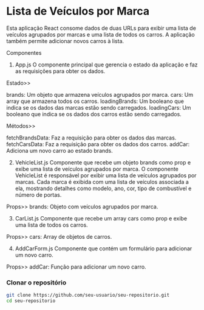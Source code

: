 # Lista de Veículos por Marca

Esta aplicação React consome dados de duas URLs para exibir uma lista de veículos agrupados por marcas e uma lista de todos os carros. A aplicação também permite adicionar novos carros à lista.

Componentes
1. App.js
O componente principal que gerencia o estado da aplicação e faz as requisições para obter os dados.

Estado>>

brands: Um objeto que armazena veículos agrupados por marca.
cars: Um array que armazena todos os carros.
loadingBrands: Um booleano que indica se os dados das marcas estão sendo carregados.
loadingCars: Um booleano que indica se os dados dos carros estão sendo carregados.

Métodos>>

fetchBrandsData: Faz a requisição para obter os dados das marcas.
fetchCarsData: Faz a requisição para obter os dados dos carros.
addCar: Adiciona um novo carro ao estado brands.

2. VehicleList.js
Componente que recebe um objeto brands como prop e exibe uma lista de veículos agrupados por marca.
O componente VehicleList é responsável por exibir uma lista de veículos agrupados por marcas. Cada marca é exibida com uma lista de veículos associada a ela, mostrando detalhes como modelo, ano, cor, tipo de combustível e número de portas.

Props>>
brands: Objeto com veículos agrupados por marca.

3. CarList.js
Componente que recebe um array cars como prop e exibe uma lista de todos os carros.

Props>>
cars: Array de objetos de carros.

4. AddCarForm.js
Componente que contém um formulário para adicionar um novo carro.

Props>>
addCar: Função para adicionar um novo carro.

### Clonar o repositório

```bash
git clone https://github.com/seu-usuario/seu-repositorio.git
cd seu-repositorio
